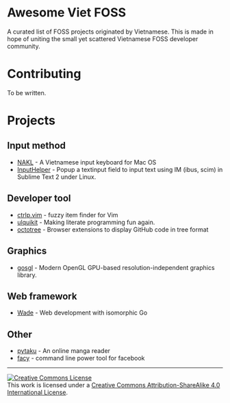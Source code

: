 # Awesome Viet FOSS

A curated list of FOSS projects originated by Vietnamese.  This is
made in hope of uniting the small yet scattered Vietnamese FOSS
developer community.

# Contributing

To be written.

# Projects

## Input method

* [NAKL](https://github.com/huyphan/NAKL) - A Vietnamese input keyboard for Mac OS
* [InputHelper](https://github.com/xgenvn/InputHelper) - Popup a textinput field to input text using IM (ibus, scim) in Sublime Text 2 under Linux.

## Developer tool

* [ctrlp.vim](https://github.com/kien/ctrlp.vim) - fuzzy item finder for Vim
* [ulquikit](https://github.com/cmpitg/ulquikit) - Making literate programming fun again.
* [octotree](https://github.com/buunguyen/octotree) - Browser extensions to display GitHub code in tree format

## Graphics

* [gosgl](https://github.com/phaikawl/gosgl) - Modern OpenGL GPU-based resolution-independent graphics library.

## Web framework

* [Wade](https://github.com/gowade/wade) - Web development with isomorphic Go

## Other

* [pytaku](https://github.com/nhanb/pytaku) - An online manga reader
* [facy](https://github.com/huydx/facy) - command line power tool for facebook

<hr>

<a rel="license"
href="http://creativecommons.org/licenses/by-sa/4.0/"><img
alt="Creative Commons License" style="border-width:0"
src="https://i.creativecommons.org/l/by-sa/4.0/88x31.png" /></a><br
/>This work is licensed under a <a rel="license"
href="http://creativecommons.org/licenses/by-sa/4.0/">Creative Commons
Attribution-ShareAlike 4.0 International License</a>.

